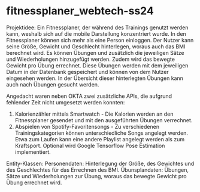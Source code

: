 # fitnessplaner_webtech-ss24
Projektidee:
Ein Fitnessplaner, der während des Trainings genutzt werden kann, weshalb sich auf die mobile Darstellung konzentriert wurde.
In den Fitnessplaner können sich mehr als eine Person einloggen.
Der Nutzer kann seine Größe, Gewicht und Geschlecht hinterlegen, woraus auch das BMI berechnet wird.
Es können Übungen und zusätzlich die jeweiligen Sätze und Wiederholungen hinzugefügt werden.
Zudem wird das bewegte Gewicht pro Übung errechnet.
Diese Übungen werden mit dem jeweiligen Datum in der Datenbank gespeichert und können von dem Nutzer eingesehen werden.
In der Übersicht dieser hinterlegten Übungen kann auch nach Übungen gesucht werden.

Angedacht waren neben OKTA zwei zusätzliche APIs, die aufgrund fehlender Zeit nicht umgesetzt werden konnten:
1. Kalorienzähler mittels Smartwatch - Die Kalorien werden an den Fitnessplaner gesendet und mit den ausgeführten Übungen verrechnet.
2. Abspielen von Spotify-Favoritensongs - Zu verschiedenen Trainingskategorien können unterschiedliche Songs angelegt werden. Etwa zum Laufen kann eine andere Playlist angelegt werden als zum Kraftsport.
   Optional wird Google Tensorflow Pose Estimation implementiert.

Entity-Klassen:
Personendaten: Hinterlegung der Größe, des Gewichtes und des Geschlechtes für das Errechnen des BMI.
Übunsplandaten: Übungen, Sätze und Wiederholungen zur Übung, woraus das bewegte Gewicht pro Übung errechnet wird.
